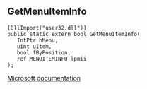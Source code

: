 ## GetMenuItemInfo

```
[DllImport("user32.dll")]
public static extern bool GetMenuItemInfo(
   IntPtr hMenu,
   uint uItem,
   bool fByPosition,
   ref MENUITEMINFO lpmii
);
```

[Microsoft documentation](https://docs.microsoft.com/en-us/windows/win32/api/winuser/nf-winuser-getmenuiteminfo)
